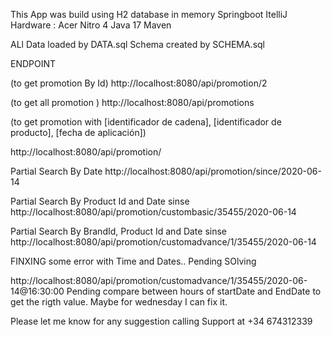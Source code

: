 This App was build using H2 database in memory
Springboot
ItelliJ
Hardware : Acer Nitro 4
Java 17
Maven



ALl Data loaded by DATA.sql
Schema created by SCHEMA.sql

ENDPOINT 

(to get promotion By Id)
http://localhost:8080/api/promotion/2

(to get all promotion )
http://localhost:8080/api/promotions


(to get promotion with
[identificador de cadena],
[identificador de producto],
[fecha de aplicación])

http://localhost:8080/api/promotion/

Partial Search By Date
http://localhost:8080/api/promotion/since/2020-06-14

Partial Search By Product Id  and Date sinse
http://localhost:8080/api/promotion/custombasic/35455/2020-06-14

Partial Search By BrandId, Product Id and  Date sinse 
http://localhost:8080/api/promotion/customadvance/1/35455/2020-06-14

FINXING some error with Time and Dates..
Pending SOlving

http://localhost:8080/api/promotion/customadvance/1/35455/2020-06-14@16:30:00
Pending compare between hours of startDate and EndDate to get the rigth value.
Maybe for wednesday I can fix it.

Please let me know for any suggestion calling Support at
+34 674312339

